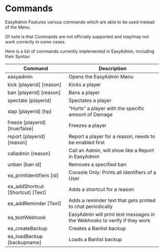 # Commands

EasyAdmin Features various commands which are able to be used instead of the Menu.


Of note is that Commands are not officially supported and may/may not work correctly in some cases.

Here is a list of commands currently implemented in EasyAdmin, including their Syntax:


|         Command          |                                                  Description                                                   |
|-----------------------------|----------------------------------------------------------------------------------------------------------------|
| easyadmin | Opens the EasyAdmin Menu |
| kick [playerid] [reason]       | Kicks a player |
| ban [playerid] [reason]        | Bans a player |
| spectate [playerid]            | Spectates a player |
| slap [playerid] [hp]           | "Hurts" a player with the specific amount of Damage |
| freeze [playerid] [true/false] | Freezes a player |
| report [playerid] [reason]     | Report a player for a reason, needs to be enabled first |
| calladmin [reason]             | Call an Admin, will show like a Report in EasyAdmin |
| unban [ban id]                 | Removes a specified ban |
| ea_printIdentifiers [id]       | Console Only: Prints all identifiers of a User |
| ea_addShortcut [Shortcut] [Text]| Adds a shortcut for a reason |
| ea_addReminder [Text]          | Adds a reminder text that gets printed to chat periodically |
| ea_testWebhook                 | EasyAdmin will print test messages in the Webhooks to verify if they work |
| ea_createBackup                | Creates a Banlist backup |
| ea_loadBackup [backupname]     | Loads a Banlist backup   |
